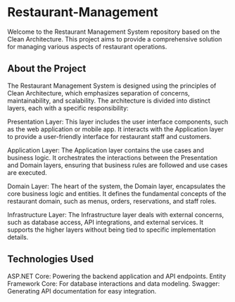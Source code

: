 # Restaurant-Management
Welcome to the Restaurant Management System repository based on the Clean Architecture. This project aims to provide a comprehensive solution for managing various aspects of restaurant operations.

## About the Project
The Restaurant Management System is designed using the principles of Clean Architecture, which emphasizes separation of concerns, maintainability, and scalability. The architecture is divided into distinct layers, each with a specific responsibility:

Presentation Layer: This layer includes the user interface components, such as the web application or mobile app. It interacts with the Application layer to provide a user-friendly interface for restaurant staff and customers.

Application Layer: The Application layer contains the use cases and business logic. It orchestrates the interactions between the Presentation and Domain layers, ensuring that business rules are followed and use cases are executed.

Domain Layer: The heart of the system, the Domain layer, encapsulates the core business logic and entities. It defines the fundamental concepts of the restaurant domain, such as menus, orders, reservations, and staff roles.

Infrastructure Layer: The Infrastructure layer deals with external concerns, such as database access, API integrations, and external services. It supports the higher layers without being tied to specific implementation details.

## Technologies Used

ASP.NET Core: Powering the backend application and API endpoints.
Entity Framework Core: For database interactions and data modeling.
Swagger: Generating API documentation for easy integration.
